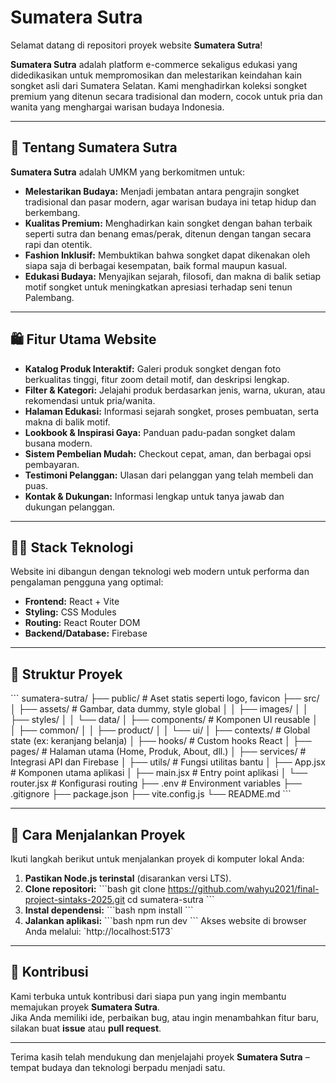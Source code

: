 # Sumatera Sutra

Selamat datang di repositori proyek website **Sumatera Sutra**!

**Sumatera Sutra** adalah platform e-commerce sekaligus edukasi yang didedikasikan untuk mempromosikan dan melestarikan keindahan kain songket asli dari Sumatera Selatan. Kami menghadirkan koleksi songket premium yang ditenun secara tradisional dan modern, cocok untuk pria dan wanita yang menghargai warisan budaya Indonesia.

---

## 🌺 Tentang Sumatera Sutra

**Sumatera Sutra** adalah UMKM yang berkomitmen untuk:

- **Melestarikan Budaya:** Menjadi jembatan antara pengrajin songket tradisional dan pasar modern, agar warisan budaya ini tetap hidup dan berkembang.
- **Kualitas Premium:** Menghadirkan kain songket dengan bahan terbaik seperti sutra dan benang emas/perak, ditenun dengan tangan secara rapi dan otentik.
- **Fashion Inklusif:** Membuktikan bahwa songket dapat dikenakan oleh siapa saja di berbagai kesempatan, baik formal maupun kasual.
- **Edukasi Budaya:** Menyajikan sejarah, filosofi, dan makna di balik setiap motif songket untuk meningkatkan apresiasi terhadap seni tenun Palembang.

---

## 🛍️ Fitur Utama Website

- **Katalog Produk Interaktif:** Galeri produk songket dengan foto berkualitas tinggi, fitur zoom detail motif, dan deskripsi lengkap.
- **Filter & Kategori:** Jelajahi produk berdasarkan jenis, warna, ukuran, atau rekomendasi untuk pria/wanita.
- **Halaman Edukasi:** Informasi sejarah songket, proses pembuatan, serta makna di balik motif.
- **Lookbook & Inspirasi Gaya:** Panduan padu-padan songket dalam busana modern.
- **Sistem Pembelian Mudah:** Checkout cepat, aman, dan berbagai opsi pembayaran.
- **Testimoni Pelanggan:** Ulasan dari pelanggan yang telah membeli dan puas.
- **Kontak & Dukungan:** Informasi lengkap untuk tanya jawab dan dukungan pelanggan.

---

## 🧑‍💻 Stack Teknologi

Website ini dibangun dengan teknologi web modern untuk performa dan pengalaman pengguna yang optimal:

- **Frontend:** React + Vite
- **Styling:** CSS Modules
- **Routing:** React Router DOM
- **Backend/Database:** Firebase

---

## 📁 Struktur Proyek

\`\`\`
sumatera-sutra/
├── public/                # Aset statis seperti logo, favicon
├── src/
│   ├── assets/            # Gambar, data dummy, style global
│   │   ├── images/
│   │   ├── styles/
│   │   └── data/
│   ├── components/        # Komponen UI reusable
│   │   ├── common/
│   │   ├── product/
│   │   └── ui/
│   ├── contexts/          # Global state (ex: keranjang belanja)
│   ├── hooks/             # Custom hooks React
│   ├── pages/             # Halaman utama (Home, Produk, About, dll.)
│   ├── services/          # Integrasi API dan Firebase
│   ├── utils/             # Fungsi utilitas bantu
│   ├── App.jsx            # Komponen utama aplikasi
│   ├── main.jsx           # Entry point aplikasi
│   └── router.jsx         # Konfigurasi routing
├── .env                   # Environment variables
├── .gitignore
├── package.json
├── vite.config.js
└── README.md
\`\`\`

---

## 🚀 Cara Menjalankan Proyek

Ikuti langkah berikut untuk menjalankan proyek di komputer lokal Anda:

1. **Pastikan Node.js terinstal** (disarankan versi LTS).
2. **Clone repositori:**
   \`\`\`bash
   git clone https://github.com/wahyu2021/final-project-sintaks-2025.git
   cd sumatera-sutra
   \`\`\`
3. **Instal dependensi:**
   \`\`\`bash
   npm install
   \`\`\`
4. **Jalankan aplikasi:**
   \`\`\`bash
   npm run dev
   \`\`\`
   Akses website di browser Anda melalui: \`http://localhost:5173\`

---

## 🤝 Kontribusi

Kami terbuka untuk kontribusi dari siapa pun yang ingin membantu memajukan proyek **Sumatera Sutra**.  
Jika Anda memiliki ide, perbaikan bug, atau ingin menambahkan fitur baru, silakan buat **issue** atau **pull request**.

---

Terima kasih telah mendukung dan menjelajahi proyek **Sumatera Sutra** – tempat budaya dan teknologi berpadu menjadi satu.
